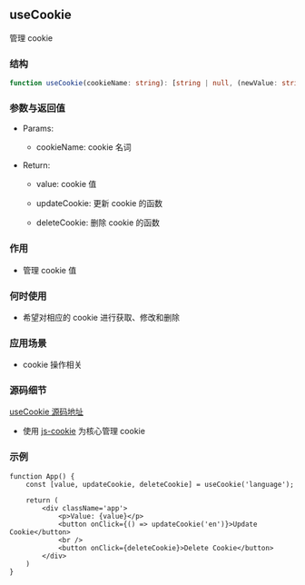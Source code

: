 ## useCookie

管理 cookie

### 结构

```ts
function useCookie(cookieName: string): [string | null, (newValue: string, options?: Cookies.CookieAttributes) => void, () => void];
```
### 参数与返回值

- Params:

    - cookieName: cookie 名词

- Return:

    - value: cookie 值

    - updateCookie: 更新 cookie 的函数

    - deleteCookie: 删除 cookie 的函数

### 作用

- 管理 cookie 值

### 何时使用

- 希望对相应的 cookie 进行获取、修改和删除

### 应用场景

- cookie 操作相关

### 源码细节

[useCookie 源码地址](https://github.com/streamich/react-use/blob/master/src/useCookie.ts)

- 使用 [js-cookie](https://www.npmjs.com/package/js-cookie) 为核心管理 cookie

### 示例

```tsx
function App() {
    const [value, updateCookie, deleteCookie] = useCookie('language');

    return (
        <div className='app'>
            <p>Value: {value}</p>
            <button onClick={() => updateCookie('en')}>Update Cookie</button>
            <br />
            <button onClick={deleteCookie}>Delete Cookie</button>
        </div>
    )
}
```
